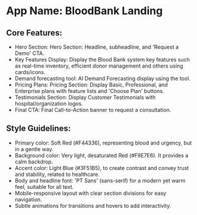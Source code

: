 # **App Name**: BloodBank Landing

## Core Features:

- Hero Section: Hero Section: Headline, subheadline, and 'Request a Demo' CTA.
- Key Features Display: Display the Blood Bank system key features such as real-time inventory, efficient donor management and others using cards/icons.
- Demand forecasting tool: AI Demand Forecasting display using the tool.
- Pricing Plans: Pricing Section: Display Basic, Professional, and Enterprise plans with feature lists and 'Choose Plan' buttons.
- Testimonials Section: Display Customer Testimonials with hospital/organization logos.
- Final CTA: Final Call-to-Action banner to request a consultation.

## Style Guidelines:

- Primary color: Soft Red (#F44336), representing blood and urgency, but in a gentle way.
- Background color: Very light, desaturated Red (#F9E7E6). It provides a calm backdrop.
- Accent color: Light Blue (#3F51B5), to create contrast and convey trust and stability, related to healthcare.
- Body and headline font: 'PT Sans' (sans-serif) for a modern yet warm feel, suitable for all text.
- Mobile-responsive layout with clear section divisions for easy navigation.
- Subtle animations for transitions and hovers to add interactivity.